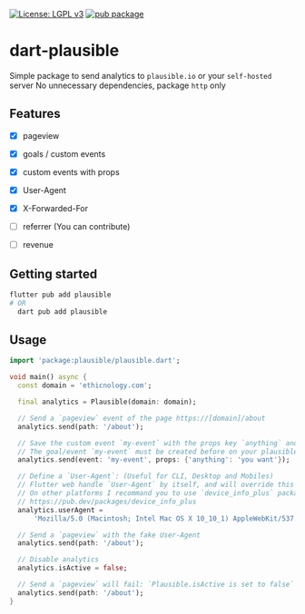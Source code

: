 [![License: LGPL v3](https://img.shields.io/badge/License-LGPL_v3-blue.svg)](https://www.gnu.org/licenses/lgpl-3.0)
[![pub package](https://img.shields.io/pub/v/nostr.svg)](https://pub.dartlang.org/packages/plausible)

# dart-plausible
Simple package to send analytics to `plausible.io` or your `self-hosted` server
No unnecessary dependencies, package `http` only

## Features
- [x] pageview
- [x] goals / custom events
- [x] custom events with props
- [x] User-Agent
- [x] X-Forwarded-For
- [ ] referrer (You can contribute)
- [ ] revenue



## Getting started

```sh
flutter pub add plausible
# OR
  dart pub add plausible
```


## Usage

```dart
import 'package:plausible/plausible.dart';

void main() async {
  const domain = 'ethicnology.com';

  final analytics = Plausible(domain: domain);

  // Send a `pageview` event of the page https://[domain]/about
  analytics.send(path: '/about');

  // Save the custom event `my-event` with the props key `anything` and the value `you want`
  // The goal/event `my-event` must be created before on your plausible dashboard
  analytics.send(event: 'my-event', props: {'anything': 'you want'});

  // Define a `User-Agent`: (Useful for CLI, Desktop and Mobiles)
  // Flutter web handle `User-Agent` by itself, and will override this configuration
  // On other platforms I recommand you to use `device_info_plus` package to collect the `userAgent`
  // https://pub.dev/packages/device_info_plus
  analytics.userAgent =
      'Mozilla/5.0 (Macintosh; Intel Mac OS X 10_10_1) AppleWebKit/537.36 (KHTML, like Gecko) Chrome/39.0.2171.95 Safari/537.36';

  // Send a `pageview` with the fake User-Agent
  analytics.send(path: '/about');

  // Disable analytics
  analytics.isActive = false;

  // Send a `pageview` will fail: `Plausible.isActive is set to false`
  analytics.send(path: '/about');
}

```
